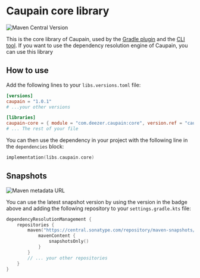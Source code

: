 # Caupain core library

![Maven Central Version](https://img.shields.io/maven-central/v/com.deezer.caupain/core)

This is the core library of Caupain, used by the [Gradle plugin](../gradle-plugin/README.md) and the 
[CLI tool](../cli/README.md). If you want to use the dependency resolution engine of Caupain, you can use this library

## How to use

Add the following lines to your `libs.versions.toml` file:

```toml
[versions]
caupain = "1.0.1"
# ...your other versions

[libraries]
caupain-core = { module = "com.deezer.caupain:core", version.ref = "caupain" }
# ... The rest of your file
```

You can then use the dependency in your project with the following line in the `dependencies` block:
```kotlin
implementation(libs.caupain.core)
```

## Snapshots

![Maven metadata URL](https://img.shields.io/maven-metadata/v?metadataUrl=https%3A%2F%2Fcentral.sonatype.com%2Frepository%2Fmaven-snapshots%2Fcom%2Fdeezer%2Fcaupain%2Fcore%2Fmaven-metadata.xml)

You can use the latest snapshot version by using the version in the badge above and adding the following 
repository to your `settings.gradle.kts` file:
```kotlin
dependencyResolutionManagement {
    repositories {
        maven("https://central.sonatype.com/repository/maven-snapshots/") {
            mavenContent {
                snapshotsOnly()
            }
        }
        // ... your other repositories
    }
}
```
